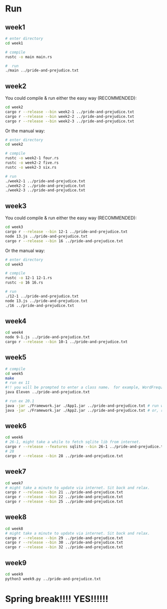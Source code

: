 # Run

## week1

```bash
# enter directory
cd week1

# compile
rustc -o main main.rs

#  run
./main ../pride-and-prejudice.txt
```

## week2

You could compile & run either the easy way (RECOMMENDED):
```bash
cd week2
cargo r --release --bin week2-1 ../pride-and-prejudice.txt
cargo r --release --bin week2-2 ../pride-and-prejudice.txt
cargo r --release --bin week2-3 ../pride-and-prejudice.txt
```

Or the manual way:
```bash
# enter directory
cd week2

# compile
rustc -o week2-1 four.rs
rustc -o week2-2 five.rs
rustc -o week2-3 six.rs

# run
./week2-1 ../pride-and-prejudice.txt
./week2-2 ../pride-and-prejudice.txt
./week2-3 ../pride-and-prejudice.txt
```


## week3

You could compile & run either the easy way (RECOMMENDED):
```bash
cd week3
cargo r --release --bin 12-1 ../pride-and-prejudice.txt
node 13.js ../pride-and-prejudice.txt
cargo r --release --bin 16 ../pride-and-prejudice.txt
```

Or the manual way:
```bash
# enter directory
cd week3

# compile
rustc -o 12-1 12-1.rs
rustc -o 16 16.rs

# run
./12-1 ../pride-and-prejudice.txt
node 13.js ../pride-and-prejudice.txt
./16 ../pride-and-prejudice.txt
```


## week4
```bash
cd week4
node 9-1.js ../pride-and-prejudice.txt
cargo r --release --bin 10-1 ../pride-and-prejudice.txt
```


## week5
```bash
# compile
cd week5
make
# run ex 11
#!! you will be prompted to enter a class name， for example, WordFrequencyController. !!
java Eleven ../pride-and-prejudice.txt

# run ex 20.1
java -jar ./Framework.jar ./App1.jar ../pride-and-prejudice.txt # run with app1
java -jar ./Framework.jar ./App2.jar ../pride-and-prejudice.txt # or, run with app2

```

## week6
```bash
cd week6
# 26-1, might take a while to fetch sqlite lib from internet.
cargo r --release --features sqlite --bin 26-1 ../pride-and-prejudice.txt
# 28
cargo r --release --bin 28 ../pride-and-prejudice.txt
```

## week7
```bash
cd week7
# might take a minute to update via internet. Sit back and relax.
cargo r --release --bin 21 ../pride-and-prejudice.txt
cargo r --release --bin 22 ../pride-and-prejudice.txt
cargo r --release --bin 25 ../pride-and-prejudice.txt
```


## week8
```bash
cd week8
# might take a minute to update via internet. Sit back and relax.
cargo r --release --bin 29 ../pride-and-prejudice.txt
cargo r --release --bin 30 ../pride-and-prejudice.txt
cargo r --release --bin 32 ../pride-and-prejudice.txt
```

## week9
```bash
cd week9
python3 week9.py ../pride-and-prejudice.txt
```

# Spring break!!!! YES!!!!!!
